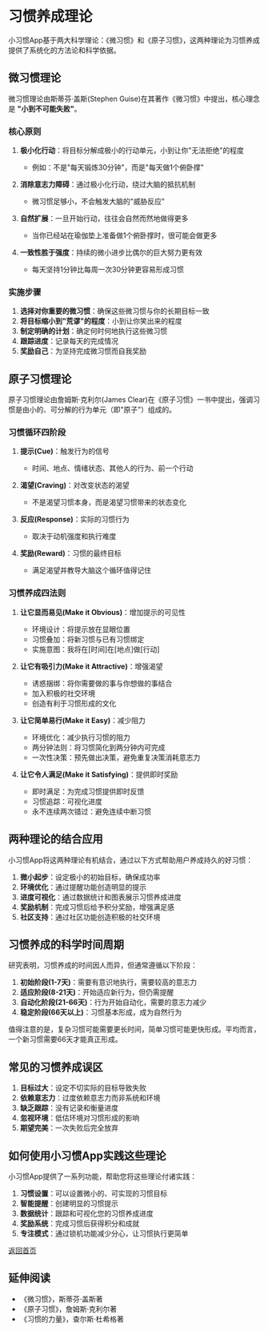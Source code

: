 # 习惯养成理论

小习惯App基于两大科学理论：《微习惯》和《原子习惯》，这两种理论为习惯养成提供了系统化的方法论和科学依据。

## 微习惯理论

微习惯理论由斯蒂芬·盖斯(Stephen Guise)在其著作《微习惯》中提出，核心理念是 **"小到不可能失败"**。

### 核心原则

1. **极小化行动**：将目标分解成极小的行动单元，小到让你"无法拒绝"的程度
   - 例如：不是"每天锻炼30分钟"，而是"每天做1个俯卧撑"

2. **消除意志力障碍**：通过极小化行动，绕过大脑的抵抗机制
   - 微习惯足够小，不会触发大脑的"威胁反应"

3. **自然扩展**：一旦开始行动，往往会自然而然地做得更多
   - 当你已经站在瑜伽垫上准备做1个俯卧撑时，很可能会做更多

4. **一致性胜于强度**：持续的微小进步比偶尔的巨大努力更有效
   - 每天坚持1分钟比每周一次30分钟更容易形成习惯

### 实施步骤

1. **选择对你重要的微习惯**：确保这些微习惯与你的长期目标一致
2. **将目标缩小到"荒谬"的程度**：小到让你笑出来的程度
3. **制定明确的计划**：确定何时何地执行这些微习惯
4. **跟踪进度**：记录每天的完成情况
5. **奖励自己**：为坚持完成微习惯而自我奖励

## 原子习惯理论

原子习惯理论由詹姆斯·克利尔(James Clear)在《原子习惯》一书中提出，强调习惯是由小的、可分解的行为单元（即"原子"）组成的。

### 习惯循环四阶段

1. **提示(Cue)**：触发行为的信号
   - 时间、地点、情绪状态、其他人的行为、前一个行动

2. **渴望(Craving)**：对改变状态的渴望
   - 不是渴望习惯本身，而是渴望习惯带来的状态变化

3. **反应(Response)**：实际的习惯行为
   - 取决于动机强度和执行难度

4. **奖励(Reward)**：习惯的最终目标
   - 满足渴望并教导大脑这个循环值得记住

### 习惯养成四法则

1. **让它显而易见(Make it Obvious)**：增加提示的可见性
   - 环境设计：将提示放在显眼位置
   - 习惯叠加：将新习惯与已有习惯绑定
   - 实施意图：我将在[时间]在[地点]做[行动]

2. **让它有吸引力(Make it Attractive)**：增强渴望
   - 诱惑捆绑：将你需要做的事与你想做的事结合
   - 加入积极的社交环境
   - 创造有利于习惯形成的文化

3. **让它简单易行(Make it Easy)**：减少阻力
   - 环境优化：减少执行习惯的阻力
   - 两分钟法则：将习惯简化到两分钟内可完成
   - 一次性决策：预先做出决策，避免重复决策消耗意志力

4. **让它令人满足(Make it Satisfying)**：提供即时奖励
   - 即时满足：为完成习惯提供即时反馈
   - 习惯追踪：可视化进度
   - 永不连续两次错过：避免连续中断习惯

## 两种理论的结合应用

小习惯App将这两种理论有机结合，通过以下方式帮助用户养成持久的好习惯：

1. **微小起步**：设定极小的初始目标，确保成功率
2. **环境优化**：通过提醒功能创造明显的提示
3. **进度可视化**：通过数据统计和图表展示习惯养成进度
4. **奖励机制**：完成习惯后给予积分奖励，增强满足感
5. **社区支持**：通过社区功能创造积极的社交环境

## 习惯养成的科学时间周期

研究表明，习惯养成的时间因人而异，但通常遵循以下阶段：

1. **初始阶段(1-7天)**：需要有意识地执行，需要较高的意志力
2. **适应阶段(8-21天)**：开始适应新行为，但仍需提醒
3. **自动化阶段(21-66天)**：行为开始自动化，需要的意志力减少
4. **稳定阶段(66天以上)**：习惯基本形成，成为自然行为

值得注意的是，复杂习惯可能需要更长时间，简单习惯可能更快形成。平均而言，一个新习惯需要66天才能真正形成。

## 常见的习惯养成误区

1. **目标过大**：设定不切实际的目标导致失败
2. **依赖意志力**：过度依赖意志力而非系统和环境
3. **缺乏跟踪**：没有记录和衡量进度
4. **忽视环境**：低估环境对习惯形成的影响
5. **期望完美**：一次失败后完全放弃

## 如何使用小习惯App实践这些理论

小习惯App提供了一系列功能，帮助您将这些理论付诸实践：

1. **习惯设置**：可以设置微小的、可实现的习惯目标
2. **智能提醒**：创建明显的习惯提示
3. **数据统计**：跟踪和可视化您的习惯养成进度
4. **奖励系统**：完成习惯后获得积分和成就
5. **专注模式**：通过锁机功能减少分心，让习惯执行更简单

[返回首页](/)

## 延伸阅读

- 《微习惯》，斯蒂芬·盖斯著
- 《原子习惯》，詹姆斯·克利尔著
- 《习惯的力量》，查尔斯·杜希格著